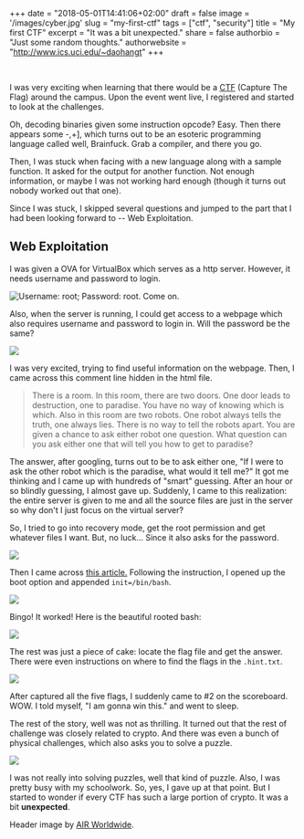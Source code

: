 +++
date = "2018-05-01T14:41:06+02:00"
draft = false
image = '/images/cyber.jpg'
slug = "my-first-ctf"
tags = ["ctf", "security"]
title = "My first CTF"
excerpt = "It was a bit unexpected."
share = false
authorbio = "Just some random thoughts."
authorwebsite = "http://www.ics.uci.edu/~daohangt"
+++

&nbsp;

I was very exciting when learning that there would be a [CTF](http://cyberctf.ics.uci.edu/) (Capture The Flag) around the campus. Upon the event went live, I registered and started to look at the challenges.

Oh, decoding binaries given some instruction opcode? Easy. Then there appears some -,+], which turns out to be an esoteric programming language called well, Brainfuck. Grab a compiler, and there you go.

Then, I was stuck when facing with a new language along with a sample function. It asked for the output for another function. Not enough information, or maybe I was not working hard enough (though it turns out nobody worked out that one).

Since I was stuck, I skipped several questions and jumped to the part that I had been looking forward to -- Web Exploitation.

## Web Exploitation

I was given a OVA for VirtualBox which serves as a http server. However, it needs username and password to login.

![Username: root; Password: root. Come on.](/images/ctf1.PNG) 

Also, when the server is running, I could get access to a webpage which also requires username and password to login in. Will the password be the same?

![](/images/ctf2.PNG)

I was very excited, trying to find useful information on the webpage. Then, I came across this comment line hidden in the html file.

> There is a room. In this room, there are two doors. One door leads to destruction, one to paradise. You have no way of knowing which is which. Also in this room are two robots. One robot always tells the truth, one always lies. There is no way to tell the robots apart. You are given a chance to ask either robot one question. What question can you ask either one that will tell you how to get to paradise?

The answer, after googling, turns out to be to ask either one, "If I were to ask the other robot which is the paradise, what would it tell me?" It got me thinking and I came up with hundreds of "smart" guessing. After an hour or so blindly guessing, I almost gave up. Suddenly, I came to this realization: the entire server is given to me and all the source files are just in the server so why don't I just focus on the virtual server?

So, I tried to go into recovery mode, get the root permission and get whatever files I want. But, no luck... Since it also asks for the password.

![](/images/ctf4.PNG)

Then I came across [this article.](https://www.vultr.com/docs/boot-into-single-user-mode-reset-root-password) Following the instruction, I opened up the boot option and appended `init=/bin/bash`.

![](/images/ctf5.PNG) 

Bingo! It worked! Here is the beautiful rooted bash:

![](/images/ctf6.PNG) 

The rest was just a piece of cake: locate the flag file and get the answer. There were even instructions on where to find the flags in the `.hint.txt`.

![](/images/ctf7.PNG)

After captured all the five flags, I suddenly came to #2 on the scoreboard. WOW. I told myself, "I am gonna win this." and went to sleep.

The rest of the story, well was not as thrilling. It turned out that the rest of challenge was closely related to crypto. And there was even a bunch of physical challenges, which also asks you to solve a puzzle.

![](/images/ctf8.JPG)

I was not really into solving puzzles, well that kind of puzzle. Also, I was pretty busy with my schoolwork. So, yes, I gave up at that point. But I started to wonder if every CTF has such a large portion of crypto. It was a bit **unexpected**.

Header image by [AIR Worldwide](http://www.air-worldwide.com/Software-Solutions/Analytics-of-Risk-from-Cyber/).
